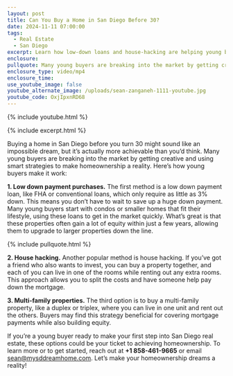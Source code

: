```yaml
---
layout: post
title: Can You Buy a Home in San Diego Before 30?
date: 2024-11-11 07:00:00
tags:
  - Real Estate
  - San Diego
excerpt: Learn how low-down loans and house-hacking are helping young buyers today.
enclosure:
pullquote: Many young buyers are breaking into the market by getting creative.
enclosure_type: video/mp4
enclosure_time:
use_youtube_image: false
youtube_alternate_image: /uploads/sean-zanganeh-1111-youtube.jpg
youtube_code: OxjIpxnRD68
---
```

{% include youtube.html %}

{% include excerpt.html %}

Buying a home in San Diego before you turn 30 might sound like an impossible dream, but it’s actually more achievable than you’d think. Many young buyers are breaking into the market by getting creative and using smart strategies to make homeownership a reality. Here’s how young buyers make it work:

**1\. Low down payment purchases.** The first method is a low down payment loan, like FHA or conventional loans, which only require as little as 3% down. This means you don’t have to wait to save up a huge down payment. Many young buyers start with condos or smaller homes that fit their lifestyle, using these loans to get in the market quickly. What’s great is that these properties often gain a lot of equity within just a few years, allowing them to upgrade to larger properties down the line.

{% include pullquote.html %}

**2\. House hacking.** Another popular method is house hacking. If you’ve got a friend who also wants to invest, you can buy a property together, and each of you can live in one of the rooms while renting out any extra rooms. This approach allows you to split the costs and have someone help pay down the mortgage.

**3\. Multi-family properties.** The third option is to buy a multi-family property, like a duplex or triplex, where you can live in one unit and rent out the others. Buyers may find this strategy beneficial for covering mortgage payments while also building equity.

If you’re a young buyer ready to make your first step into San Diego real estate, these options could be your ticket to achieving homeownership. To learn more or to get started, reach out at **\+1 858-461-9665** or email [sean@mysddreamhome.com](mailto:sean@mysddreamhome.com). Let’s make your homeownership dreams a reality!
